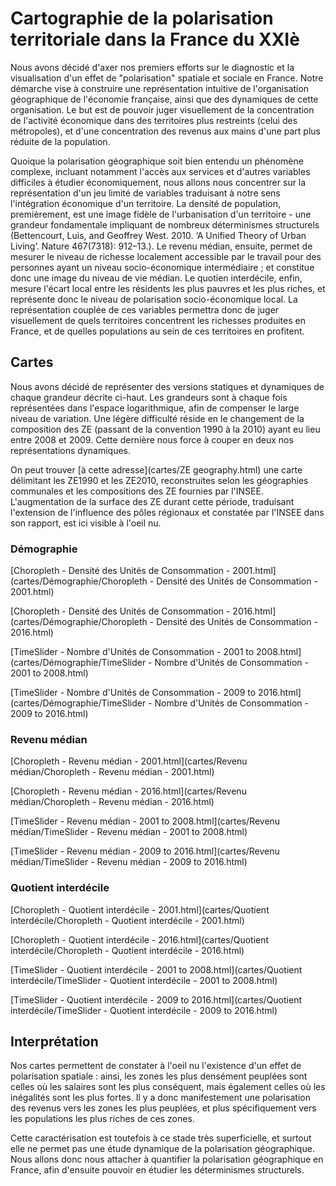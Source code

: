 # Cartographie de la polarisation territoriale dans la France du XXIè


Nous avons décidé d'axer nos premiers efforts sur le diagnostic et la visualisation d'un effet de "polarisation" spatiale et sociale en France. Notre démarche vise à construire une représentation intuitive de l'organisation géographique de l'économie française, ainsi que des dynamiques de cette organisation. Le but est de pouvoir juger visuellement de la concentration de l'activité économique dans des territoires plus restreints (celui des métropoles), et d'une concentration des revenus aux mains d'une part plus réduite de la population.

Quoique la polarisation géographique soit bien entendu un phénomène complexe, incluant notamment l'accès aux services et d'autres variables difficiles à étudier économiquement, nous allons nous concentrer sur la représentation d'un jeu limité de variables traduisant à notre sens l'intégration économique d'un territoire. La densité de population, premièrement, est une image fidèle de l'urbanisation d'un territoire - une grandeur fondamentale impliquant de nombreux déterminismes structurels (Bettencourt, Luis, and Geoffrey West. 2010. ‘A Unified Theory of Urban Living’. Nature 467(7318): 912–13.). Le revenu médian, ensuite, permet de mesurer le niveau de richesse localement accessible par le travail pour des personnes ayant un niveau socio-économique intermédiaire ; et constitue donc une image du niveau de vie médian. Le quotien interdécile, enfin, mesure l'écart local entre les résidents les plus pauvres et les plus riches, et représente donc le niveau de polarisation socio-économique local. La représentation couplée de ces variables permettra donc de juger visuellement de quels territoires concentrent les richesses produites en France, et de quelles populations au sein de ces territoires en profitent.

## Cartes

Nous avons décidé de représenter des versions statiques et dynamiques de chaque grandeur décrite ci-haut. Les grandeurs sont à chaque fois représentées dans l'espace logarithmique, afin de compenser le large niveau de variation. Une légère difficulté réside en le changement de la composition des ZE (passant de la convention 1990 à la 2010) ayant eu lieu entre 2008 et 2009. Cette dernière nous force à couper en deux nos représentations dynamiques.

On peut trouver [à cette adresse](cartes/ZE geography.html) une carte délimitant les ZE1990 et les ZE2010, reconstruites selon les géographies communales et les compositions des ZE fournies par l'INSEE. L'augmentation de la surface des ZE durant cette période, traduisant l'extension de l'influence des pôles régionaux et constatée par l'INSEE dans son rapport, est ici visible à l'oeil nu.


### Démographie

[Choropleth - Densité des Unités de Consommation - 2001.html](cartes/Démographie/Choropleth - Densité des Unités de Consommation - 2001.html)

[Choropleth - Densité des Unités de Consommation - 2016.html](cartes/Démographie/Choropleth - Densité des Unités de Consommation - 2016.html)

[TimeSlider - Nombre d'Unités de Consommation - 2001 to 2008.html](cartes/Démographie/TimeSlider - Nombre d'Unités de Consommation - 2001 to 2008.html)

[TimeSlider - Nombre d'Unités de Consommation - 2009 to 2016.html](cartes/Démographie/TimeSlider - Nombre d'Unités de Consommation - 2009 to 2016.html)


### Revenu médian

[Choropleth - Revenu médian - 2001.html](cartes/Revenu médian/Choropleth - Revenu médian - 2001.html)

[Choropleth - Revenu médian - 2016.html](cartes/Revenu médian/Choropleth - Revenu médian - 2016.html)

[TimeSlider - Revenu médian - 2001 to 2008.html](cartes/Revenu médian/TimeSlider - Revenu médian - 2001 to 2008.html)

[TimeSlider - Revenu médian - 2009 to 2016.html](cartes/Revenu médian/TimeSlider - Revenu médian - 2009 to 2016.html)


### Quotient interdécile

[Choropleth - Quotient interdécile - 2001.html](cartes/Quotient interdécile/Choropleth - Quotient interdécile - 2001.html)

[Choropleth - Quotient interdécile - 2016.html](cartes/Quotient interdécile/Choropleth - Quotient interdécile - 2016.html)

[TimeSlider - Quotient interdécile - 2001 to 2008.html](cartes/Quotient interdécile/TimeSlider - Quotient interdécile - 2001 to 2008.html)

[TimeSlider - Quotient interdécile - 2009 to 2016.html](cartes/Quotient interdécile/TimeSlider - Quotient interdécile - 2009 to 2016.html)


## Interprétation

Nos cartes permettent de constater à l'oeil nu l'existence d'un effet de polarisation spatiale : ainsi, les zones les plus densément peuplées sont celles où les salaires sont les plus conséquent, mais également celles où les inégalités sont les plus fortes. Il y a donc manifestement une polarisation des revenus vers les zones les plus peuplées, et plus spécifiquement vers les populations les plus riches de ces zones.

Cette caractérisation est toutefois à ce stade très superficielle, et surtout elle ne permet pas une étude dynamique de la polarisation géographique. Nous allons donc nous attacher à quantifier la polarisation géographique en France, afin d'ensuite pouvoir en étudier les déterminismes structurels.
